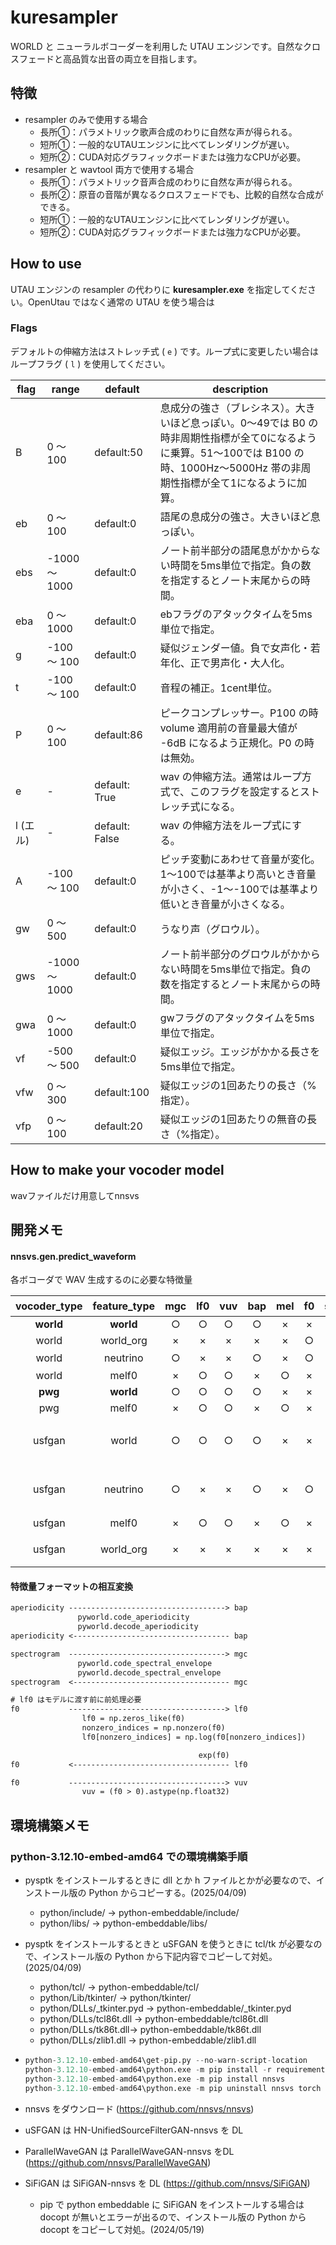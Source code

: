 # kuresampler
WORLD と ニューラルボコーダーを利用した UTAU エンジンです。自然なクロスフェードと高品質な出音の両立を目指します。

## 特徴

- resampler のみで使用する場合
  - 長所①：パラメトリック歌声合成のわりに自然な声が得られる。
  - 短所①：一般的なUTAUエンジンに比べてレンダリングが遅い。
  - 短所②：CUDA対応グラフィックボードまたは強力なCPUが必要。
- resampler と wavtool 両方で使用する場合
  - 長所①：パラメトリック音声合成のわりに自然な声が得られる。
  - 長所②：原音の音階が異なるクロスフェードでも、比較的自然な合成ができる。
  - 短所①：一般的なUTAUエンジンに比べてレンダリングが遅い。
  - 短所②：CUDA対応グラフィックボードまたは強力なCPUが必要。

## How to use

UTAU エンジンの resampler の代わりに **kuresampler.exe** を指定してください。OpenUtau ではなく通常の UTAU を使う場合は

### Flags

デフォルトの伸縮方法はストレッチ式 ( `e` ) です。ループ式に変更したい場合はループフラグ ( `l` ) を使用してください。

| flag     | range         | default        | description                                                                                                                                                                           |
| -------- | ------------- | -------------- | ------------------------------------------------------------------------------------------------------------------------------------------------------------------------------------- |
| B        | 0 ～ 100      | default:50     | 息成分の強さ（ブレシネス）。大きいほど息っぽい。0～49では B0 の時非周期性指標が全て0になるように乗算。51～100では B100 の時、1000Hz～5000Hz 帯の非周期性指標が全て1になるように加算。 |
| eb       | 0 ～ 100      | default:0      | 語尾の息成分の強さ。大きいほど息っぽい。                                                                                                                                              |
| ebs      | -1000 ～ 1000 | default:0      | ノート前半部分の語尾息がかからない時間を5ms単位で指定。負の数を指定するとノート末尾からの時間。                                                                                       |
| eba      | 0 ～ 1000     | default:0      | ebフラグのアタックタイムを5ms単位で指定。                                                                                                                                             |
| g        | -100 ～ 100   | default:0      | 疑似ジェンダー値。負で女声化・若年化、正で男声化・大人化。                                                                                                                            |
| t        | -100 ～ 100   | default:0      | 音程の補正。1cent単位。                                                                                                                                                               |
| P        | 0 ～ 100      | default:86     | ピークコンプレッサー。P100 の時 volume 適用前の音量最大値が -6dB になるよう正規化。P0 の時は無効。                                                                                    |
| e        | -             | default: True  | wav の伸縮方法。通常はループ方式で、このフラグを設定するとストレッチ式になる。                                                                                                        |
| l (エル) | -             | default: False | wav の伸縮方法をループ式にする。                                                                                                                                                      |
| A        | -100 ～ 100   | default:0      | ピッチ変動にあわせて音量が変化。1～100では基準より高いとき音量が小さく、-1～-100では基準より低いとき音量が小さくなる。                                                                |
| gw       | 0 ～ 500      | default:0      | うなり声（グロウル）。                                                                                                                                                                |
| gws      | -1000 ～ 1000 | default:0      | ノート前半部分のグロウルがかからない時間を5ms単位で指定。負の数を指定するとノート末尾からの時間。                                                                                     |
| gwa      | 0 ～ 1000     | default:0      | gwフラグのアタックタイムを5ms単位で指定。                                                                                                                                             |
| vf       | -500 ～ 500   | default:0      | 疑似エッジ。エッジがかかる長さを5ms単位で指定。                                                                                                                                       |
| vfw      | 0 ～ 300      | default:100    | 疑似エッジの1回あたりの長さ（%指定）。                                                                                                                                                |
| vfp      | 0 ～ 100      | default:20     | 疑似エッジの1回あたりの無音の長さ（%指定）。                                                                                                                                          |

## How to make your vocoder model

wavファイルだけ用意してnnsvs


## 開発メモ

#### nnsvs.gen.predict_waveform

各ボコーダで WAV 生成するのに必要な特徴量

| vocoder_type | feature_type |  mgc  |  lf0  |  vuv  |  bap  |  mel  |  f0   | spectrogram | aperiodicity | 備考                                   |
| :----------: | :----------: | :---: | :---: | :---: | :---: | :---: | :---: | :---------: | :----------: | :------------------------------------- |
|  **world**   |  **world**   |   ○   |   ○   |   ○   |   ○   |   ×   |   ×   |      ×      |      ×       | 4 stream                               |
|    world     |  world_org   |   ×   |   ×   |   ×   |   ×   |   ×   |   ○   |      ○      |      ○       | 3 stream                               |
|    world     |   neutrino   |   ○   |   ×   |   ×   |   ○   |   ×   |   ○   |      ×      |      ×       | f0→lf0, vuvを内部で生成                |
|    world     |    melf0     |   ×   |   ○   |   ○   |   ×   |   ○   |   ×   |      ×      |      ×       | 3 stream                               |
|   **pwg**    |  **world**   |   ○   |   ○   |   ○   |   ○   |   ×   |   ×   |      ×      |      ×       | 4 stream                               |
|     pwg      |    melf0     |   ×   |   ○   |   ○   |   ×   |   ○   |   ×   |      ×      |      ×       | 3 stream                               |
|    usfgan    |    world     |   ○   |   ○   |   ○   |   ○   |   ×   |   ×   |      ×      |      ×       | bapの次元数でmcep/aperiodicity分岐あり |
|    usfgan    |   neutrino   |   ○   |   ×   |   ×   |   ○   |   ×   |   ○   |      ×      |      ×       | bapの次元数でmcep/aperiodicity分岐あり |
|    usfgan    |    melf0     |   ×   |   ○   |   ○   |   ×   |   ○   |   ×   |      ×      |      ×       | 3つのstream                            |
|    usfgan    |  world_org   |   ×   |   ×   |   ×   |   ×   |   ×   |   ×   |      ×      |      ×       | 未実装（NotImplementedError）          |


#### 特徴量フォーマットの相互変換

```txt
aperiodicity -----------------------------------> bap 
               pyworld.code_aperiodicity
               pyworld.decode_aperiodicity
aperiodicity <----------------------------------- bap 

spectrogram  -----------------------------------> mgc
               pyworld.code_spectral_envelope
               pyworld.decode_spectral_envelope
spectrogram  <----------------------------------- mgc

# lf0 はモデルに渡す前に前処理必要
f0           -----------------------------------> lf0
                lf0 = np.zeros_like(f0)
                nonzero_indices = np.nonzero(f0)
                lf0[nonzero_indices] = np.log(f0[nonzero_indices])

                                          exp(f0)
f0           <----------------------------------- lf0

f0           -----------------------------------> vuv
                vuv = (f0 > 0).astype(np.float32)
```

## 環境構築メモ

### python-3.12.10-embed-amd64 での環境構築手順

- pysptk をインストールするときに dll とか h ファイルとかが必要なので、インストール版の Python からコピーする。(2025/04/09)

  - python/include/  → python-embeddable/include/
  - python/libs/  → python-embeddable/libs/

- pysptk をインストールするときと uSFGAN を使うときに tcl/tk が必要なので、インストール版の Python から下記内容でコピーして対処。(2025/04/09)

  - python/tcl/  → python-embeddable/tcl/
  - python/Lib/tkinter/ → python/tkinter/
  - python/DLLs/\_tkinter.pyd → python-embeddable/\_tkinter.pyd
  - python/DLLs/tcl86t.dll → python-embeddable/tcl86t.dll
  - python/DLLs/tk86t.dll→ python-embeddable/tk86t.dll
  - python/DLLs/zlib1.dll → python-embeddable/zlib1.dll

- ```python
  python-3.12.10-embed-amd64\get-pip.py --no-warn-script-location
  python-3.12.10-embed-amd64\python.exe -m pip install -r requirements.txt --no-warn-script-location
  python-3.12.10-embed-amd64\python.exe -m pip install nnsvs
  python-3.12.10-embed-amd64\python.exe -m pip uninstall nnsvs torch torchaudio torchvision -y
  ```

- nnsvs をダウンロード (https://github.com/nnsvs/nnsvs)

- uSFGAN は HN-UnifiedSourceFilterGAN-nnsvs を DL

- ParallelWaveGAN は ParallelWaveGAN-nnsvs をDL (https://github.com/nnsvs/ParallelWaveGAN)

- SiFiGAN は SiFiGAN-nnsvs を DL (https://github.com/nnsvs/SiFiGAN)

  - pip で python embeddable に SiFiGAN をインストールする場合は docopt が無いとエラーが出るので、インストール版の Python から docopt をコピーして対処。(2024/05/19)